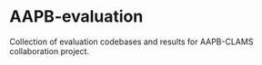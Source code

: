 # AAPB-evaluation 
Collection of evaluation codebases and results for AAPB-CLAMS collaboration project. 
